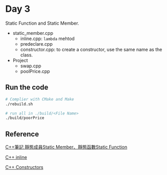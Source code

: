 # Day 3

Static Function and Static Member.

- static_member.cpp
  - inline.cpp: ``lambda`` mehtod
  - predeclare.cpp
  - constructor.cpp: to create a constructor, use the same name as the class.
- Project
  - swap.cpp
  - poolPrice.cpp

## Run the code

```bash
# Complier with CMake and Make
./rebuild.sh

# run all in ./build/<File Name>
./build/poorPrice
```

## Reference

[C++筆記 靜態成員Static Member、靜態函數Static Function](https://medium.com/%E9%87%8F%E5%8C%96%E4%BA%A4%E6%98%93%E7%9A%84%E8%B5%B7%E9%BB%9E-%E9%82%81%E5%90%91%E9%87%8F%E5%8C%96%E4%BA%A4%E6%98%93%E7%85%89%E9%87%91%E8%A1%93%E5%B8%AB%E4%B9%8B%E8%B7%AF/c-%E7%AD%86%E8%A8%98-%E9%9D%9C%E6%85%8B%E6%88%90%E5%93%A1-static-member-%E9%9D%9C%E6%85%8B%E5%87%BD%E6%95%B8-static-function-3cc370f3fca6)

[C++ inline](https://learn.microsoft.com/zh-tw/cpp/cpp/inline-functions-cpp?view=msvc-170)

[C++ Constructors](https://www.w3schools.com/cpp/cpp_constructors.asp#gsc.tab=0)

